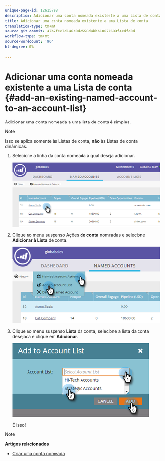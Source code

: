 ```yaml
---
unique-page-id: 12615798
description: Adicionar uma conta nomeada existente a uma Lista de conta - Documentos do Marketing - Documentação do produto
title: Adicionar uma conta nomeada existente a uma Lista de conta
translation-type: tm+mt
source-git-commit: 47b2fee7d146c3dc558d4bbb10070683f4cdfd3d
workflow-type: tm+mt
source-wordcount: '96'
ht-degree: 0%

---
```



# Adicionar uma conta nomeada existente a uma Lista de conta {#add-an-existing-named-account-to-an-account-list}

Adicionar uma conta nomeada a uma lista de conta é simples.

>[!NOTE]
>
>Isso se aplica somente às Listas de conta, **não** às Listas de conta dinâmicas.

1. Selecione a linha da conta nomeada à qual deseja adicionar.

   ![](assets/four-1.png)

1. Clique no menu suspenso Ações **de conta** nomeadas e selecione **Adicionar à Lista** de conta.

   ![](assets/five-1.png)

1. Clique no menu suspenso **Lista** da conta, selecione a lista da conta desejada e clique em **Adicionar**.

   ![](assets/six-1.png)

   É isso!

>[!NOTE]
>
>**Artigos relacionados**
>
>* [Criar uma conta nomeada](create-a-named-account.md)

>



